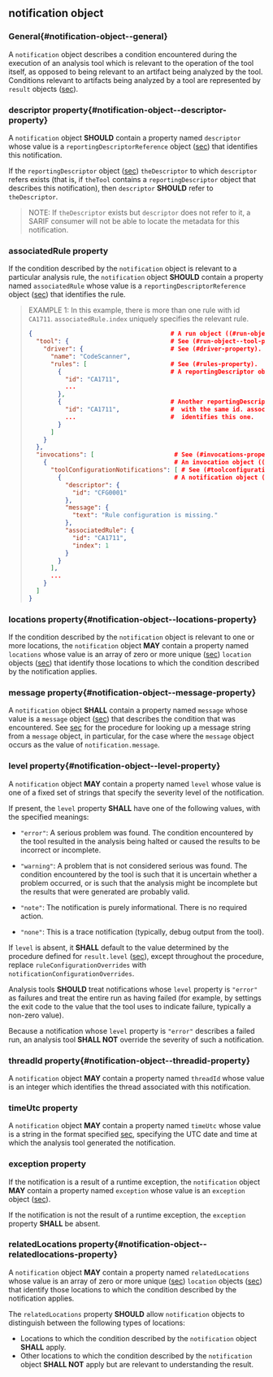 ## notification object

### General{#notification-object--general}

A `notification` object describes a condition encountered during the execution of an analysis tool which is relevant to the operation of the tool itself, as opposed to being relevant to an artifact being analyzed by the tool. Conditions relevant to artifacts being analyzed by a tool are represented by `result` objects ([sec](#result-object)).

### descriptor property{#notification-object--descriptor-property}

A `notification` object **SHOULD** contain a property named `descriptor` whose value is a `reportingDescriptorReference` object ([sec](#reportingdescriptorreference-object)) that identifies this notification.

If the `reportingDescriptor` object ([sec](#reportingdescriptor-object)) `theDescriptor` to which `descriptor` refers exists (that is, if `theTool` contains a `reportingDescriptor` object that describes this notification), then `descriptor` **SHOULD** refer to `theDescriptor`.

> NOTE: If `theDescriptor` exists but `descriptor` does not refer to it, a SARIF consumer will not be able to locate the metadata for this notification.

### associatedRule property

If the condition described by the `notification` object is relevant to a particular analysis rule, the `notification` object **SHOULD** contain a property named `associatedRule` whose value is a `reportingDescriptorReference` object ([sec](#reportingdescriptorreference-object)) that identifies the rule.

> EXAMPLE 1: In this example, there is more than one rule with id `CA1711`. `associatedRule.index` uniquely specifies the relevant rule.
>
> ```json
> {                                      # A run object ((#run-object)).
>   "tool": {                            # See (#run-object--tool-property).
>     "driver": {                        # See (#driver-property).
>       "name": "CodeScanner",
>       "rules": [                       # See (#rules-property).
>         {                              # A reportingDescriptor object ((#reportingdescriptor-object)).
>           "id": "CA1711",
>           ...
>         },
>         {                              # Another reportingDescriptor object
>           "id": "CA1711",              #  with the same id. associatedRule.id
>           ...                          #  identifies this one.
>         }
>       ]
>     }
>   },
>   "invocations": [                      # See (#invocations-property).
>     {                                   # An invocation object ((#invocation-object)).
>       "toolConfigurationNotifications": [ # See (#toolconfigurationnotifications-property).
>         {                               # A notification object ((#notification-object)).
>           "descriptor": {
>             "id": "CFG0001"
>           },
>           "message": {
>             "text": "Rule configuration is missing."
>           },
>           "associatedRule": {
>             "id": "CA1711",
>             "index": 1
>           }
>         }
>       ],
>       ...
>     }
>   ]
> }
> ```

### locations property{#notification-object--locations-property}

If the condition described by the `notification` object is relevant to one or more locations, the `notification` object **MAY** contain
a property named `locations` whose value is an array of zero or more unique ([sec](#array-properties-with-unique-values)) `location` objects ([sec](#location-object))
that identify those locations to which the condition described by the notification applies.

### message property{#notification-object--message-property}

A `notification` object **SHALL** contain a property named `message` whose value is a `message` object ([sec](#message-object)) that describes the condition that was encountered. See [sec](#message-string-lookup) for the procedure for looking up a message string from a `message` object, in particular, for the case where the `message` object occurs as the value of `notification.message`.

### level property{#notification-object--level-property}

A `notification` object **MAY** contain a property named `level` whose value is one of a fixed set of strings that specify the severity level of the notification.

If present, the `level` property **SHALL** have one of the following values, with the specified meanings:

- `"error"`: A serious problem was found. The condition encountered by the tool resulted in the analysis being halted or caused the results to be incorrect or incomplete.

- `"warning"`: A problem that is not considered serious was found. The condition encountered by the tool is such that it is uncertain whether a problem occurred, or is such that the analysis might be incomplete but the results that were generated are probably valid.

- `"note"`: The notification is purely informational. There is no required action.

- `"none"`: This is a trace notification (typically, debug output from the tool).

If `level` is absent, it **SHALL** default to the value determined by the procedure defined for `result.level` ([sec](#result-object--level-property)), except throughout the procedure, replace `ruleConfigurationOverrides` with `notificationConfigurationOverrides`.

Analysis tools **SHOULD** treat notifications whose `level` property is `"error"` as failures and treat the entire run as having failed (for example, by settings the exit code to the value that the tool uses to indicate failure, typically a non-zero value).

Because a notification whose `level` property is `"error"` describes a failed run, an analysis tool **SHALL NOT** override the severity of such a notification.

### threadId property{#notification-object--threadid-property}

A `notification` object **MAY** contain a property named `threadId` whose value is an integer which identifies the thread associated with this notification.

### timeUtc property

A `notification` object **MAY** contain a property named `timeUtc` whose value is a string in the format specified [sec](#datetime-properties), specifying the UTC date and time at which the analysis tool generated the notification.

### exception property

If the notification is a result of a runtime exception, the `notification` object **MAY** contain a property named `exception` whose value is an `exception` object ([sec](#exception-object)).

If the notification is not the result of a runtime exception, the `exception` property **SHALL** be absent.

### relatedLocations property{#notification-object--relatedlocations-property}

A `notification` object **MAY** contain a property named `relatedLocations` whose value is an array of zero or more unique ([sec](#array-properties-with-unique-values)) `location` objects ([sec](#location-object)) that identify those locations to which the condition described by the notification applies.

The `relatedLocations` property **SHOULD** allow `notification` objects to distinguish between the following types of locations:

- Locations to which the condition described by the `notification` object **SHALL** apply.
- Other locations to which the condition described by the `notification` object **SHALL NOT** apply but are relevant to understanding the result.
